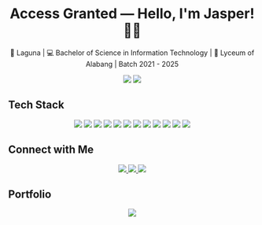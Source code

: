 <h1 align="center">Access Granted — Hello, I'm Jasper! 👨‍💻</h1>

<p align="center">
📍 Laguna | 💻 Bachelor of Science in Information Technology | 🏫 Lyceum of Alabang | Batch 2021 - 2025  
</p>

<p align="center">
<img src="https://github-readme-stats.vercel.app/api?username=JasperTabin&theme=dark&hide_border=false&include_all_commits=false&count_private=false&hide=stars" />
  <img src="https://github-readme-stats.vercel.app/api/top-langs/?username=JasperTabin&theme=dark&hide_border=false&include_all_commits=false&count_private=false&layout=compact" />
</p>

## Tech Stack
<p align="center">
  <img src="https://img.shields.io/badge/html5-%23E34F26.svg?style=for-the-badge&logo=html5&logoColor=white"/>
  <img src="https://img.shields.io/badge/css3-%231572B6.svg?style=for-the-badge&logo=css3&logoColor=white"/>
  <img src="https://img.shields.io/badge/javascript-%23323330.svg?style=for-the-badge&logo=javascript&logoColor=%23F7DF1E"/>
  <img src="https://img.shields.io/badge/tailwindcss-%2338B2AC.svg?style=for-the-badge&logo=tailwind-css&logoColor=white"/>
  <img src="https://img.shields.io/badge/vite-%23646CFF.svg?style=for-the-badge&logo=vite&logoColor=white"/>
  <img src="https://img.shields.io/badge/react_native-%2320232a.svg?style=for-the-badge&logo=react&logoColor=%2361DAFB"/>
  <img src="https://img.shields.io/badge/php-%23777BB4.svg?style=for-the-badge&logo=php&logoColor=white"/>
  <img src="https://img.shields.io/badge/git-%23F05033.svg?style=for-the-badge&logo=git&logoColor=white"/>
  <img src="https://img.shields.io/badge/github-%23121011.svg?style=for-the-badge&logo=github&logoColor=white"/>
  <img src="https://img.shields.io/badge/vercel-%23000000.svg?style=for-the-badge&logo=vercel&logoColor=white"/>
  <img src="https://img.shields.io/badge/figma-%23F24E1E.svg?style=for-the-badge&logo=figma&logoColor=white"/>
  <img src="https://img.shields.io/badge/canva-%2300C4CC.svg?style=for-the-badge&logo=canva&logoColor=white"/>
</p>


## Connect with Me
<p align="center">
  <a href="https://www.facebook.com/jasper.tabin.5">
    <img src="https://img.shields.io/badge/Facebook-%231877F2.svg?style=for-the-badge&logo=Facebook&logoColor=white"/>
  </a>
  <a href="https://www.linkedin.com/in/jasper-tabin-1b8aaa348/">
    <img src="https://img.shields.io/badge/LinkedIn-%230077B5.svg?style=for-the-badge&logo=linkedin&logoColor=white"/>
  </a>
  <a href="mailto:tabinjasper@gmail.com">
    <img src="https://img.shields.io/badge/Email-D14836?style=for-the-badge&logo=gmail&logoColor=white"/>
  </a>
</p>

## Portfolio
<p align="center">
  <a href="https://tabin-portfolio.vercel.app/">
    <img src="https://img.shields.io/badge/Website-%23000000.svg?style=for-the-badge&logo=vercel&logoColor=white"/>
  </a>
</p>
